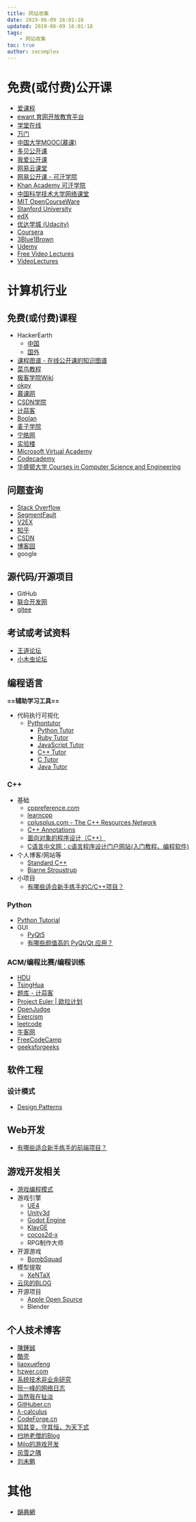 ```yaml
---
title: 网站收集
date: 2019-06-09 16:01:18
updated: 2019-06-09 16:01:18
tags: 
	- 网站收集
toc: true
author: sacomplex
---
```


# 免费(或付费)公开课
- [爱课程](http://www.icourses.cn/home/)
- [ewant 育网开放教育平台](http://www.ewant.org/)
- [学堂在线](http://www.xuetangx.com/)
- [万门](https://www.wanmen.org)
- [中国大学MOOC(慕课)](https://www.icourse163.org/)
- [多贝公开课](http://www.duobei.com/)
- [我爱公开课](http://52opencourse.com/)
- [网易云课堂](https://study.163.com/)
- [网易公开课 - 可汗学院](https://open.163.com/khan/)
- [Khan Academy 可汗学院](https://www.khanacademy.org/) 
- [中国科学技术大学网络课堂](http://wlkt.ustc.edu.cn/)
- [MIT OpenCourseWare](https://ocw.mit.edu/index.htm)
- [Stanford University](https://www.stanford.edu/)
- [edX](https://www.edx.org/)
- [优达学城 (Udacity)](https://cn.udacity.com/)
- [Coursera](https://www.coursera.org/)
- [3Blue1Brown](https://www.3blue1brown.com/)
- [Udemy](https://www.udemy.com/)
- [Free Video Lectures](https://freevideolectures.com/)
- [VideoLectures](http://videolectures.net/)

# 计算机行业

## 免费(或付费)课程

- HackerEarth
    - [中国](https://www.hackerearth.cn/)
    - [国外](https://www.hackerearth.com)
- [课程图谱 - 在线公开课的知识图谱](http://coursegraph.com/)
- [菜鸟教程](http://www.runoob.com/)
- [极客学院Wiki](http://wiki.jikexueyuan.com/) 
- [okpy](https://okpy.org/)
- [慕课网](https://www.imooc.com/)
- [CSDN学院](https://edu.csdn.net/)
- [计蒜客](https://www.jisuanke.com/)
- [Boolan](http://boolan.com/)
- [麦子学院](http://www.maiziedu.com/) 
- [宁皓网](https://ninghao.net/) 
- [实验楼](https://www.shiyanlou.com/)
- [Microsoft Virtual Academy](https://mva.microsoft.com/) 
- [Codecademy](https://www.codecademy.com/)
- [华盛顿大学 Courses in Computer Science and Engineering](https://www.cs.washington.edu/)

## 问题查询

- [Stack Overflow](https://stackoverflow.com/)
- [SegmentFault](https://segmentfault.com/)
- [V2EX](https://www.v2ex.com/)
- [知乎](https://www.zhihu.com)
- [CSDN](https://www.csdn.net/)
- [博客园](https://www.cnblogs.com/)
- google

## 源代码/开源项目

- GitHub
- [联合开发网](http://www.pudn.com/)
- [gitee](https://gitee.com/)

## 考试或考试资料
- [王道论坛](http://www.cskaoyan.com/forum.php)
- [小木虫论坛](http://muchong.com/bbs/)

## 编程语言

**==辅助学习工具==**

- 代码执行可视化
  - [Pythontutor](http://pythontutor.com/)
    - [Python Tutor](http://pythontutor.com/visualize.html#mode=edit)
    - [Ruby Tutor](http://pythontutor.com/ruby.html#mode=edit)
    - [JavaScript Tutor](http://pythontutor.com/javascript.html#mode=edit)
    - [C++ Tutor](http://pythontutor.com/cpp.html#mode=edit)
    - [C Tutor](http://pythontutor.com/c.html#mode=edit)
    - [Java Tutor](http://pythontutor.com/java.html#mode=edit)

### C++
- 基础
    - [cppreference.com](https://zh.cppreference.com/w/%E9%A6%96%E9%A1%B5)
    - [learncpp](https://www.learncpp.com/)
    - [cplusplus.com - The C++ Resources Network](http://www.cplusplus.com/)
    - [C++ Annotations](http://www.icce.rug.nl/documents/cplusplus/cplusplus.html)
    - [面向对象的程序设计（C++）](https://www.jisuanke.com/course/461?view=study)
    - [C语言中文网：c语言程序设计门户网站(入门教程、编程软件)](http://c.biancheng.net/)
- 个人博客/网站等
    - [Standard C++](https://isocpp.org/)
    - [Bjarne Stroustrup](http://www.stroustrup.com/)
- 小项目
    - [有哪些适合新手练手的C/C++项目？](https://zhuanlan.zhihu.com/p/23047091)

### Python
- [Python Tutorial](https://pythonspot.com/)
- GUI
    - [PyQt5](http://zetcode.com/gui/pyqt5/introduction/)
    - [有哪些颜值高的 PyQt/Qt 应用？](https://www.zhihu.com/question/39607624)

### ACM/编程比赛/编程训练

- [HDU](http://acm.hdu.edu.cn/)
- [TsingHua](https://dsa.cs.tsinghua.edu.cn/oj/)
- [题库 - 计蒜客](https://nanti.jisuanke.com/)
- [Project Euler | 欧拉计划](http://pe-cn.github.io/about/)
- [OpenJudge](http://openjudge.cn/)
- [Exercism](https://exercism.io/)
- [leetcode](https://leetcode.com/)
- [牛客网](https://www.nowcoder.com/)
- [FreeCodeCamp](https://note.youdao.com/)
- [geeksforgeeks](https://www.freecodecamp.cn/)

## 软件工程

### 设计模式
- [Design Patterns](https://sourcemaking.com/design_patterns)

## Web开发
- [有哪些适合新手练手的前端项目？](https://zhuanlan.zhihu.com/p/22766255)

## 游戏开发相关
- [游戏编程模式](https://gpp.tkchu.me/)
- 游戏引擎
    - [UE4](https://www.unrealengine.com)
    - [Unity3d](https://unity3d.com)
    - [Godot Engine](https://godotengine.org/) 
    - [KlayGE](http://www.klayge.org/)
    - [cocos2d-x](https://cocos2d-x.org/)
    - RPG制作大师
- 开源游戏
    - [BombSquad](http://www.files.froemling.net/bombsquad/builds/)
- 模型提取
    - [XeNTaX](https://forum.xentax.com/)
- [云风的BLOG](https://blog.codingnow.com/)
- 开源项目
    - [Apple Open Source](https://opensource.apple.com/)
    - Blender

## 个人技术博客
- [陳鍾誠](http://ccckmit.wikidot.com/)
- [酷壳](https://coolshell.cn/)
- [liaoxuefeng](https://www.liaoxuefeng.com)
- [hzwer.com](http://hzwer.com/)
- [系统技术非业余研究](http://blog.yufeng.info/)
- [阮一峰的网络日志](http://www.ruanyifeng.com/blog/archives.html)
- [当然我在扯淡](http://www.yinwang.org/)
- [GitHuber.cn](https://githuber.cn/)
- [λ-calculus](http://www.cppblog.com/vczh/)
- [CodeForge.cn](http://www.codeforge.cn/)
- [知其变，守其恒，为天下式](https://ice1000.org/)
- [扫地老僧的Blog](https://doyj.com/)
- [Milo的游戏开发](http://www.cnblogs.com/miloyip/)
- [风雪之隅](http://www.laruence.com/)
- [刘未鹏](http://mindhacks.cn/)

# 其他
- [韻典網](http://ytenx.org/)